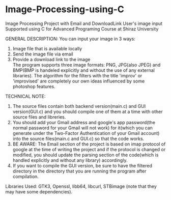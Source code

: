 # Image-Processing-using-C
Image Processing Project with Email and DownloadLink User's image input Supported using C for
Advanced Programing Course at Shiraz University

GENERAL DESCRIPTION:
  You can input your image in 3 ways:
  1. Image file that is available locally
  2. Send the image file via email
  3. Provide a download link to the image      
The program supports three image formats: PNG, JPG(also JPEG) and BMP(BMP is handeled explicitly and without the use of any external libraries).
The algorithm for the filters with the title 'improv' or 'improvised' are completely our own ideas influenced by some photoshop features.




TECHNICAL NOTE:
  1. The source files contain both backend version(main.c) and GUI version(GUI.c) and you should compile one of them at a time with other source            files and libreries. 
  2. You should add your Gmail address and google's app password(the normal password for your Gmail will not work) for it(which you can generate under      the Two-Factor Authentication of your Gmail account) into the source files(main.c and GUI.c) so that the code works.
  3. BE AWARE: The Email section of the project is based on imap protocol of google at the time of writing the project and if the protocol is changed       or modified, you should update the parsing section of the code(which is handled explicitly and without any library) accordingly.
  4. If you want to compile the GUI version, be sure to have the filtered directory in the directory that you are running the program after                 compilation.
    

  Libraries Used: GTK3, Openssl, libb64, libcurl, STBimage (note that they may have some dependencies).

